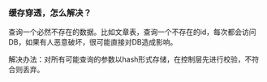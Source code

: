 ### 缓存穿透，怎么解决？

查询一个必然不存在的数据。比如文章表，查询一个不存在的id，每次都会访问DB，如果有人恶意破坏，很可能直接对DB造成影响。

解决办法：对所有可能查询的参数以hash形式存储，在控制层先进行校验，不符合则丢弃。
